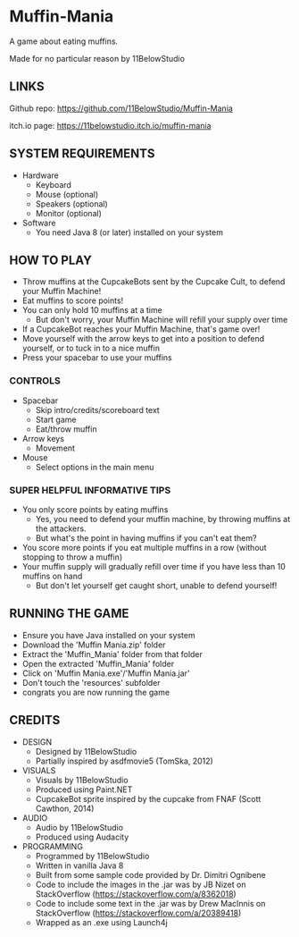 # Muffin-Mania
A game about eating muffins.

Made for no particular reason by 11BelowStudio

## LINKS

Github repo: https://github.com/11BelowStudio/Muffin-Mania

itch.io page: https://11belowstudio.itch.io/muffin-mania

## SYSTEM REQUIREMENTS
* Hardware
    * Keyboard
    * Mouse (optional)
    * Speakers (optional)
    * Monitor (optional)
* Software
    * You need Java 8 (or later) installed on your system
    
## HOW TO PLAY
* Throw muffins at the CupcakeBots sent by the Cupcake Cult, to defend your Muffin Machine!
* Eat muffins to score points!
* You can only hold 10 muffins at a time
    * But don't worry, your Muffin Machine will refill your supply over time
* If a CupcakeBot reaches your Muffin Machine, that's game over!
* Move yourself with the arrow keys to get into a position to defend yourself, or to tuck in to a nice muffin
* Press your spacebar to use your muffins

    
### CONTROLS
* Spacebar
    * Skip intro/credits/scoreboard text
    * Start game
    * Eat/throw muffin
* Arrow keys
    * Movement
* Mouse
    * Select options in the main menu
    
### SUPER HELPFUL INFORMATIVE TIPS
* You only score points by eating muffins
    * Yes, you need to defend your muffin machine, by throwing muffins at the attackers.
    * But what's the point in having muffins if you can't eat them?
* You score more points if you eat multiple muffins in a row (without stopping to throw a muffin)
* Your muffin supply will gradually refill over time if you have less than 10 muffins on hand
    * But don't let yourself get caught short, unable to defend yourself!
    
## RUNNING THE GAME
* Ensure you have Java installed on your system
* Download the 'Muffin Mania.zip' folder
* Extract the 'Muffin_Mania' folder from that folder
* Open the extracted 'Muffin_Mania' folder
* Click on 'Muffin Mania.exe'/'Muffin Mania.jar'
* Don't touch the 'resources' subfolder
* congrats you are now running the game

## CREDITS
* DESIGN
    * Designed by 11BelowStudio
    * Partially inspired by asdfmovie5 (TomSka, 2012)
* VISUALS
    * Visuals by 11BelowStudio
    * Produced using Paint.NET
    * CupcakeBot sprite inspired by the cupcake from FNAF (Scott Cawthon, 2014)
* AUDIO
    * Audio by 11BelowStudio
    * Produced using Audacity
* PROGRAMMING
    * Programmed by 11BelowStudio
    * Written in vanilla Java 8
    * Built from some sample code provided by Dr. Dimitri Ognibene
    * Code to include the images in the .jar was by JB Nizet on StackOverflow (https://stackoverflow.com/a/8362018)
    * Code to include some text in the .jar was by Drew MacInnis on StackOverflow (https://stackoverflow.com/a/20389418)
    * Wrapped as an .exe using Launch4j

